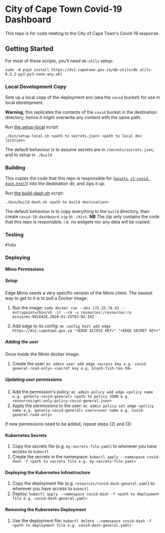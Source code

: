 # City of Cape Town Covid-19 Dashboard

This repo is for code relating to the City of Cape Town's Covid-19 response.

## Getting Started

For most of these scripts, you'll need `db-utils` setup:

`sudo -H pip3 install https://ds2.capetown.gov.za/db-utils/db_utils-0.3.2-py2.py3-none-any.whl`

### Local Development Copy

Sets up a local copy of the deployment env (aka the `covid` bucket) for use in local development.

**Warning**, this replicates the contents of the `covid` bucket in the destination directory, hence it might overwrite
any content with the same path.

Run [the setup-local](./bin/setup-local.sh) script:

`./bin/setup-local.sh <path to secrets.json> <path to local dev location>`

The default behaviour is to assume secrets are in `/secrets/secrets.json`, and to setup in `./build`

### Building

This copies the code that this repo is responsible for ([`assets`](./assets),
[`ct-covid-dash.html`]("./ct-covid-dash.html")]) into the destination dir, and zips it up.

Run [the build-dash.sh](./bin/build-dash.sh) script:

`./bin/build-dash.sh <path to build destination>`

The default behaviour is to copy everything to the `build` directory, then create `covid-19-dashboard.zip` in `./dist`.
**NB** The zip only contains the code that this repo is responsible, i.e. no widgets nor any data will be copied.

### Testing

`#ToDo`

### Deploying

#### Minio Permissions

##### Setup

Edge Minio needs a very specific version of the Minio client. The easiest way to get to it is to pull a Docker image:

1. Run the image: `
  sudo docker run --dns 172.25.76.32
                  --entrypoint=/bin/sh
                  -it --rm
                  -v resources:/resources:ro
                  minio/mc:RELEASE.2020-01-25T03-02-19Z
  `

2. Add edge to its config: `mc config host add edge https://ds2.capetown.gov.za "<EDGE ACCESS KEY>" "<EDGE SECRET KEY>"`

##### Adding the user

Once inside the Minio docker image:

1. Create the user: `mc admin user add edge <access key e.g. covid-general-read-only> <secret key e.g. blash-fish-ten-59>`

##### Updating user permissions

1. Add the permission's
   policy: `mc admin policy add edge <policy name e.g. getonly-covid-general> <path to policy JSON e.g. resources/get-only-policy-covid-general.json> `
2. Apply the permissions to the
   user: `mc admin policy set edge <policy name e.g. getonly-covid-general> user=<user name e.g. covid-general-read-only>`

If new permissions need to be added, repeat steps (2) and (3)

#### Kubernetes Secrets

1. Copy the secrets file (e.g. `my-secrets-file.yaml`) to wherever you have access to `kubectl`
2. Create the secrets in the
   namespace: `kubectl apply --namespace covid-dash -f <path to secrets file e.g. my-secrets-file.yaml>`

#### Deploying the Kubernetes Infrastructure

1. Copy the deployment file (e.g. `resources/covid-dash-general.yaml`) to wherever you have access to `kubectl`
2. Deploy: `kubectl apply --namespace covid-dash -f <path to deployment file e.g. covid-dash-general.yaml>`

#### Removing the Kubernetes Deployment

1. Use the deployment
   file: `kubectl delete --namespace covid-dash -f <path to deployment file e.g. covid-dash-general.yaml>`